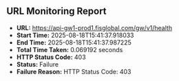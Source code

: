 ## URL Monitoring Report

- **URL:** https://api-gw1-prod1.fisglobal.com/gw/v1/health
- **Start Time:** 2025-08-18T15:41:37.918033
- **End Time:** 2025-08-18T15:41:37.987225
- **Total Time Taken:** 0.069192 seconds
- **HTTP Status Code:** 403
- **Status:** Failure
- **Failure Reason:** HTTP Status Code: 403
